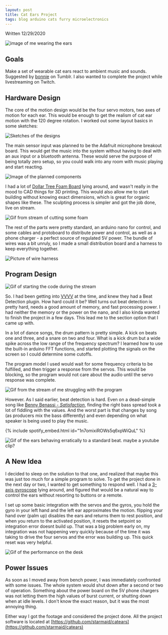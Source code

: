 ```yaml
---
layout: post
title: Cat Ears Project
tags: blog arduino cats furry microelectronics
---
```


Written 12/29/2020

![image of me wearing the ears](/projects/img//cat-ears_assets/1.jpg)

## Goals

Make a set of wearable cat ears react to ambient music and sounds. Suggested by [bonnie](https://littlemisspipebomb.tumblr.com/) on Tumblr. I also wanted to complete the project while livestreaming on Twitch.

## Hardware Design

The core of the motion design would be the four servo motors, two axes of motion for each ear. This would be enough to get the realism of cat ear motion with the 120 degree rotation. I worked out some layout basics in some sketches:

![Sketches of the designs](/projects/img//cat-ears_assets/2.jpg)

The main sensor input was planned to be the Adafruit microphone breakout board. This would get the music into the system without having to deal with an aux input or a bluetooth antenna. These would serve the purpose of being totally zero setup, so you could walk into any room with music playing and start reacting.

![Image of the planned components](/projects/img//cat-ears_assets/3.jpg)

I had a lot of [Dollar Tree Foam Board](https://www.dollartree.com/readi-board-white-foam-boards/809955?sscid=a1k3_etby3) lying around, and wasn't really in the mood to CAD things for 3D printing. This would also allow me to start building without knowing exact dimensions, which is great for organic shapes like these. The sculpting process is simpler and got the job done, live on stream.

![Gif from stream of cutting some foam](/projects/img//cat-ears_assets/4.gif)

The rest of the parts were pretty standard, an arduino nano for control, and some cables and protoboard to distribute power and control, as well as a phone charger - a perfect source of regulated 5V power. The bundle of wires was a bit unruly, so I made a small distribution board and a harness to keep everything together.

![Picture of wire harness](/projects/img//cat-ears_assets/5.jpg)


## Program Design

![Gif of starting the code during the stream](/projects/img//cat-ears_assets/6.gif)

So. I had been getting into [VVVV](https://vvvv.org/) at the time, and knew they had a Beat Detection plugin. How hard could it be? Well turns out beat detection is pretty hard, needs a good amount of memory, and fast processing power. I had neither the memory or the power on the nano, and I also kinda wanted to finish the project in a few days. This lead me to the section option that I came up with.

In a lot of dance songs, the drum pattern is pretty simple. A kick on beats one and three, and a snare on two and four. What is a kick drum but a wide spike across the low range of the frequency spectrum? I learned how to use the built-in arduino FFT functions, and started plotting the signals on the screen so I could determine some cutoffs.

The program model I used would wait for some frequency criteria to be fulfilled, and then trigger a response from the servos. This would be blocking, so the program would not care about the audio until the servo response was complete.

![Gif from the stream of me struggling with the program](/projects/img//cat-ears_assets/7.gif)

However. As I said earlier, beat detection is hard. Even on a dead-simple song like [Benny Benassi - *Satisfaction*](https://open.spotify.com/track/1n7omixiROWs5q6xpWiQuL?si=818d86d16b9446ee), finding the right bass spread took a lot of fiddling with the values. And the worst part is that changes by song (as producers mix the bass differently) and even depending on what speaker is being used to play the music.

{% include spotify_embed.html id="1n7omixiROWs5q6xpWiQuL" %}

![Gif of the ears behaving erratically to a standard beat. maybe a youtube clip?](/projects/img//cat-ears_assets/8.gif)

## A New Idea

I decided to sleep on the solution to that one, and realized that maybe this was just too much for a simple program to solve. To get the project done in the next day or two, I wanted to get something to respond well. I had a [3-axis gyroscope](https://www.parallax.com/product/gyroscope-module-3-axis-l3g4200d/) lying around, and figured that would be a natural way to control the ears without resorting to buttons or a remote.

I set up some basic integration with the servos and the gyros, you hold the gyro in your left hand and the left ear approximates the motion. flipping your hand over (palm up) disables the ears and returns them to rest position, and when you return to the activated position, it resets the setpoint so integration error doesnt build up. That was a big problem early on, my integration was not happening very quickly because of the time it was taking to drive the four servos and the error was building up. This quick reset was very helpful.

![Gif of the performance on the desk](/projects/img//cat-ears_assets/9.gif)

## Power Issues

As soon as I moved away from bench power, I was immediately confronted with some issues. The whole system would shut down after a second or two of operation. Something about the power board on the 5V phone chargers was not letting them the high values of burst current, or shutting down when at idle levels. I don't know the exact reason, but it was the most annoying thing. 

Either way I got the footage and considered the project done. All the project software is located at [https://github.com/starmaid/catears](https://github.com/starmaid/catears)


